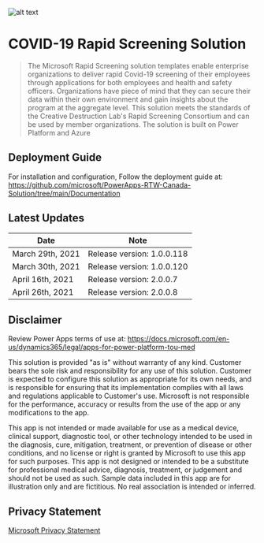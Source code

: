 ![alt text](https://store-images.s-microsoft.com/image/apps.39763.73792937-4301-4b9d-afe6-49c56a73671b.59a8c072-5293-44e2-a11d-c4e4dff9246c.3413aac0-262d-4181-813e-8f4c7feb2d1d)
# COVID-19 Rapid Screening Solution

> The Microsoft Rapid Screening solution templates enable enterprise organizations to deliver rapid Covid-19 screening of their employees through applications for both employees and health and safety officers. Organizations have piece of mind that they can secure their data within their own environment and gain insights about the program at the aggregate level. This solution meets the standards of the Creative Destruction Lab's Rapid Screening Consortium and can be used by member organizations. The solution is built on Power Platform and Azure

## Deployment Guide

For installation and configuration, Follow the deployment guide at: https://github.com/microsoft/PowerApps-RTW-Canada-Solution/tree/main/Documentation

## Latest Updates

| Date             | Note                       |
|------------------|----------------------------|
| March 29th, 2021 | Release version: 1.0.0.118 |
| March 30th, 2021 | Release version: 1.0.0.120 |
| April 16th, 2021 | Release version: 2.0.0.7   |
| April 26th, 2021 | Release version: 2.0.0.8   |

## Disclaimer
 
Review Power Apps terms of use at: https://docs.microsoft.com/en-us/dynamics365/legal/apps-for-power-platform-tou-med 

This solution is provided "as is" without warranty of any kind. Customer bears the sole risk and responsibility for any use of this solution. Customer is expected to configure this solution as appropriate for its own needs, and is responsible for ensuring that its implementation complies with all laws and regulations applicable to Customer's use. Microsoft is not responsible for the performance, accuracy or results from the use of the app or any modifications to the app.

This app is not intended or made available for use as a medical device, clinical support, diagnostic tool, or other technology intended to be used in the diagnosis, cure, mitigation, treatment, or prevention of disease or other conditions, and no license or right is granted by Microsoft to use this app for such purposes. This app is not designed or intended to be a substitute for professional medical advice, diagnosis, treatment, or judgement and should not be used as such. Sample data included in this app are for illustration only and are fictitious. No real association is intended or inferred.

## Privacy Statement

[Microsoft Privacy Statement](https://privacy.microsoft.com/en-us/privacystatement)
